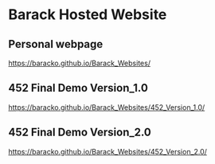 # Barack Hosted Website

## Personal webpage

https://baracko.github.io/Barack_Websites/

## 452 Final Demo Version_1.0

https://baracko.github.io/Barack_Websites/452_Version_1.0/

## 452 Final Demo Version_2.0

https://baracko.github.io/Barack_Websites/452_Version_2.0/
